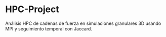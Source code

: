 # HPC-Project
Análisis HPC de cadenas de fuerza en simulaciones granulares 3D usando MPI y seguimiento temporal con Jaccard.
